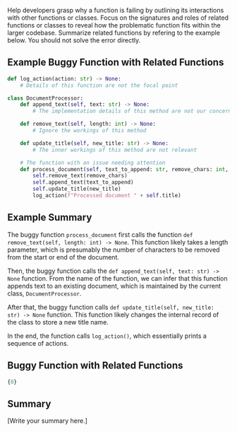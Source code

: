 Help developers grasp why a function is failing by outlining its interactions with other functions or classes. Focus on the signatures and roles of related functions or classes to reveal how the problematic function fits within the larger codebase. Summarize related functions by refering to the example below. You should not solve the error directly.

## Example Buggy Function with Related Functions
```python
def log_action(action: str) -> None:
    # Details of this function are not the focal point

class DocumentProcessor:
    def append_text(self, text: str) -> None:
        # The implementation details of this method are not our concern

    def remove_text(self, length: int) -> None:
        # Ignore the workings of this method

    def update_title(self, new_title: str) -> None:
        # The inner workings of this method are not relevant

    # The function with an issue needing attention
    def process_document(self, text_to_append: str, remove_chars: int, new_title: str) -> None:
        self.remove_text(remove_chars)
        self.append_text(text_to_append)
        self.update_title(new_title)
        log_action(f"Processed document " + self.title)
```

## Example Summary
The buggy function `process_document` first calls the function `def remove_text(self, length: int) -> None`. This function likely takes a length parameter, which is presumably the number of characters to be removed from the start or end of the document.

Then, the buggy function calls the `def append_text(self, text: str) -> None` function. From the name of the function, we can infer that this function appends text to an existing document, which is maintained by the current class, `DocumentProcessor`.

After that, the buggy function calls `def update_title(self, new_title: str) -> None` function. This function likely changes the internal record of the class to store a new title name.

In the end, the function calls `log_action()`, which essentially prints a sequence of actions.


## Buggy Function with Related Functions
```python
{0}
```

## Summary
[Write your summary here.]
